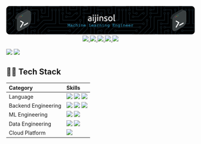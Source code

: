 <div align="center">
    <img src="./imgs/github-header-image.png"/>
</div>

<div align="center">
    <a href="mailto:jinsolkim719@gmail.com">
        <img src="https://img.shields.io/badge/-GMAIL-EA4335?logo=gmail&logoColor=white"/>
    </a>
    <a href="https://www.linkedin.com/in/aijinsol/">
        <img src="https://img.shields.io/badge/-LinkedIn-0A66C2?logo=linkedin&logoColor=white"/>
    </a>
    <a href="https://aijinsol.github.io/">
        <img src="http://img.shields.io/badge/-Blog-181717?logo=github&logoColor=white"/>
    </a>
    <a href="https://gist.github.com/aijinsol">
        <img src="http://img.shields.io/badge/-Gist-181717?logo=github&logoColor=white"/>
    </a>
    <a href="https://www.kaggle.com/jinsolkim719">
        <img src="https://img.shields.io/badge/-Kaggle-20BEFF?logo=kaggle&logoColor=white"/>
    </a>
</div>

<br>

<picture>
<source
  srcset="https://github-readme-stats.vercel.app/api?username=aijinsol&show_icons=true&theme=dark&hide_title=true&rank_icon=github"
  media="(prefers-color-scheme: dark)"
/>
<source
  srcset="https://github-readme-stats.vercel.app/api?username=aijinsol&show_icons=true&hide_title=true&rank_icon=github"
  media="(prefers-color-scheme: light), (prefers-color-scheme: no-preference)"
/>
<img src="https://github-readme-stats.vercel.app/api?username=aijinsol&show_icons=true&hide_title=true&rank_icon=github" />
</picture>


<a href="https://solved.ac/jinsolkim719">
    <img src="http://mazassumnida.wtf/api/v2/generate_badge?boj=jinsolkim719"/>
</a>

## 💪🏻 Tech Stack

| Category             | Skills               |
|:---------------------|:---------------------|
| Language             | <img src="https://img.shields.io/badge/-Python-3776AB?logo=python&logoColor=white"/> <img src="https://img.shields.io/badge/GO-00ADD8?logo=go&logoColor=white"/> <img src="https://img.shields.io/badge/SQL-4479A1"> |
| Backend Engineering  | <img src="https://img.shields.io/badge/-FastAPI-009688?logo=fastapi&logoColor=white"/> <img src="https://img.shields.io/badge/-Flask-000000?logo=flask&logoColor=white"/> <img src="https://img.shields.io/badge/-Docker-2496ED?logo=docker&logoColor=white"/> |
| ML Engineering       | <img src="https://img.shields.io/badge/-Pytorch-EE4C2C?logo=pytorch&logoColor=white"/> <img src="https://img.shields.io/badge/-TensorFlow-FF6F00?logo=tensorflow&logoColor=white"/> |
| Data Engineering     | <img src="https://img.shields.io/badge/-MySQL-4479A1?logo=mysql&logoColor=white"/> <img src="https://img.shields.io/badge/-MongoDB-47A248?logo=mongodb&logoColor=white"/> |
| Cloud Platform       | <img src="https://img.shields.io/badge/-AWS-232F3E?logo=amazonaws&logoColor=white"/> |
